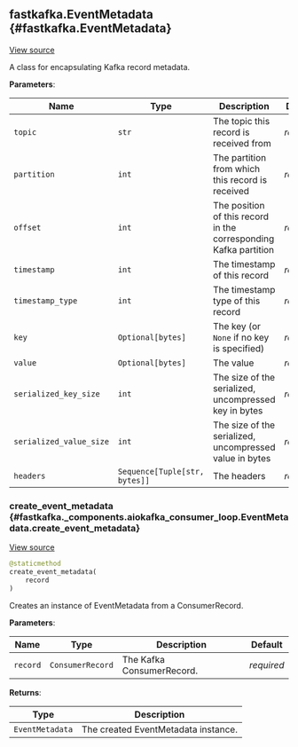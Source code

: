 ## fastkafka.EventMetadata {#fastkafka.EventMetadata}

<a href="https://github.com/airtai/fastkafka/blob/0.8.0/fastkafka/_components/aiokafka_consumer_loop.py#L27-L77" class="link-to-source" target="_blank">View source</a>


A class for encapsulating Kafka record metadata.

**Parameters**:

|  Name | Type | Description | Default |
|---|---|---|---|
| `topic` | `str` | The topic this record is received from | *required* |
| `partition` | `int` | The partition from which this record is received | *required* |
| `offset` | `int` | The position of this record in the corresponding Kafka partition | *required* |
| `timestamp` | `int` | The timestamp of this record | *required* |
| `timestamp_type` | `int` | The timestamp type of this record | *required* |
| `key` | `Optional[bytes]` | The key (or `None` if no key is specified) | *required* |
| `value` | `Optional[bytes]` | The value | *required* |
| `serialized_key_size` | `int` | The size of the serialized, uncompressed key in bytes | *required* |
| `serialized_value_size` | `int` | The size of the serialized, uncompressed value in bytes | *required* |
| `headers` | `Sequence[Tuple[str, bytes]]` | The headers | *required* |

### create_event_metadata {#fastkafka._components.aiokafka_consumer_loop.EventMetadata.create_event_metadata}

<a href="https://github.com/airtai/fastkafka/blob/0.8.0/fastkafka/_components/aiokafka_consumer_loop.py#L56-L77" class="link-to-source" target="_blank">View source</a>

```py
@staticmethod
create_event_metadata(
    record
)
```

Creates an instance of EventMetadata from a ConsumerRecord.

**Parameters**:

|  Name | Type | Description | Default |
|---|---|---|---|
| `record` | `ConsumerRecord` | The Kafka ConsumerRecord. | *required* |

**Returns**:

|  Type | Description |
|---|---|
| `EventMetadata` | The created EventMetadata instance. |

